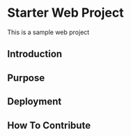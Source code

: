 # Starter Web Project

This is a sample web project

## Introduction

## Purpose

## Deployment

## How To Contribute
